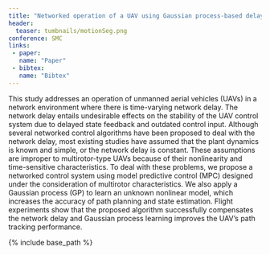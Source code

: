 ```yaml
---
title: "Networked operation of a UAV using Gaussian process-based delay compensation and model predictive control"
header:
  teaser: tumbnails/motionSeg.png
conference: SMC
links: 
 - paper: 
   name: "Paper"
 - bibtex: 
   name: "Bibtex"
---
```


This study addresses an operation of unmanned aerial vehicles (UAVs) in a network environment where there is time-varying network delay. The network delay entails undesirable effects on the stability of the UAV control system due to delayed state feedback and outdated control input. Although several networked control algorithms have been proposed to deal with the network delay, most existing studies have assumed that the plant dynamics is known and simple, or the network delay is constant. These assumptions are improper to multirotor-type UAVs because of their nonlinearity and time-sensitive characteristics. To deal with these problems, we propose a networked control system using model predictive control (MPC) designed under the consideration of multirotor characteristics. We also apply a Gaussian process (GP) to learn an unknown nonlinear model, which increases the accuracy of path planning and state estimation. Flight experiments show that the proposed algorithm successfully compensates the network delay and Gaussian process learning improves the UAV’s path tracking performance.


{% include base_path %}




